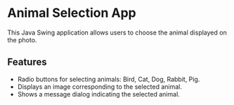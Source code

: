 # Animal Selection App

This Java Swing application allows users to choose the animal displayed on the photo.

## Features

- Radio buttons for selecting animals: Bird, Cat, Dog, Rabbit, Pig.
- Displays an image corresponding to the selected animal.
- Shows a message dialog indicating the selected animal.
